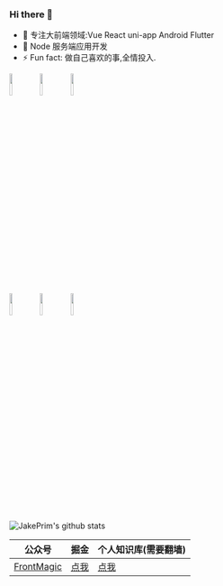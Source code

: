 ### Hi there 👋

<!--
**JakePrim/JakePrim** is a ✨ _special_ ✨ repository because its `README.md` (this file) appears on your GitHub profile.

Here are some ideas to get you started:

- 🔭 I’m currently working on ...
- 🌱 I’m currently learning ...
- 👯 I’m looking to collaborate on ...
- 🤔 I’m looking for help with ...
- 💬 Ask me about ...
- 📫 How to reach me: ...
- 😄 Pronouns: ...
- ⚡ Fun fact: ...
-->

- 🔭 专注大前端领域:Vue React uni-app Android Flutter
- 🌱 Node 服务端应用开发
- ⚡ Fun fact: 做自己喜欢的事,全情投入.

<p>  
  <!-- Your languages and tools. Be careful with the alignment. 
  You can use this sites to get logos: https://www.vectorlogo.zone or https://simpleicons.org/
  -->
  <code><img width="10%" src="https://www.vectorlogo.zone/logos/java/java-ar21.svg"></code>
  <code><img width="10%" src="https://www.vectorlogo.zone/logos/javascript/javascript-ar21.svg"></code>
  <code><img width="10%" src="https://www.vectorlogo.zone/logos/android/android-ar21.svg"></code>
  <br />
  <code><img width="10%" src="https://www.vectorlogo.zone/logos/typescriptlang/typescriptlang-ar21.svg"></code>
  <code><img width="10%" src="https://www.vectorlogo.zone/logos/nodejs/nodejs-ar21.svg"></code>
  <code><img width="10%" src="https://www.vectorlogo.zone/logos/reactjs/reactjs-ar21.svg"></code>
</p>

![JakePrim's github stats](https://github-readme-stats.vercel.app/api?username=JakePrim&show_icons=true&theme=dracula)

<!--

[![AGenericClient](https://github-readme-stats.vercel.app/api/pin/?username=JakePrim&repo=AGenericClient)](https://github.com/JakePrim/AGenericClient)

[![ReactAdvanced](https://github-readme-stats.vercel.app/api/pin/?username=JakePrim&repo=ReactAdvanced)](https://github.com/JakePrim/ReactAdvanced)

[![VueAdvanced](https://github-readme-stats.vercel.app/api/pin/?username=JakePrim&repo=VueAdvanced)](https://github.com/JakePrim/VueAdvanced)

-->

| 公众号   | 掘金     | 个人知识库(需要翻墙)
|---------|---------|---------
| [FrontMagic]()  |  [点我](https://juejin.im/user/58b90798128fe10064336192) |   [点我](https://www.notion.so/jakeprim/Web-Engineering-Wiki-af508f9c7b49497482e3f7603fbf55b7) 
